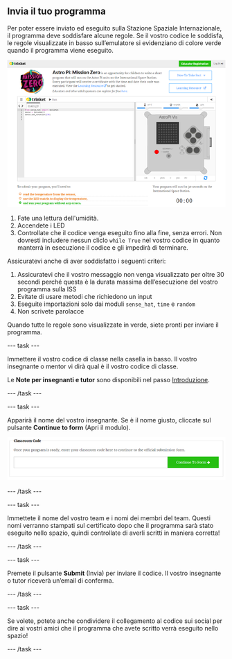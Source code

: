 ## Invia il tuo programma

Per poter essere inviato ed eseguito sulla Stazione Spaziale Internazionale, il programma deve soddisfare alcune regole. Se il vostro codice le soddisfa, le regole visualizzate in basso sull’emulatore si evidenziano di colore verde quando il programma viene eseguito.

![Convalida](images/validation.png)

1. Fate una lettura dell'umidità.
2. Accendete i LED
3. Controllate che il codice venga eseguito fino alla fine, senza errori. Non dovresti includere nessun cliclo `while True` nel vostro codice in quanto manterrà in esecuzione il codice e gli impedirà di terminare.

Assicuratevi anche di aver soddisfatto i seguenti criteri:

1. Assicuratevi che il vostro messaggio non venga visualizzato per oltre 30 secondi perché questa è la durata massima dell’esecuzione del vostro programma sulla ISS
2. Evitate di usare metodi che richiedono un input
3. Eseguite importazioni solo dai moduli `sense_hat`, `time` e `random`
4. Non scrivete parolacce

Quando tutte le regole sono visualizzate in verde, siete pronti per inviare il programma.

--- task ---

Immettere il vostro codice di classe nella casella in basso. Il vostro insegnante o mentor vi dirà qual è il vostro codice di classe.

Le **Note per insegnanti e tutor** sono disponibili nel passo [Introduzione](https://projects.raspberrypi.org/it-IT/projects/astro-pi-mission-zero/1).

--- /task ---

--- task ---

Apparirà il nome del vostro insegnante. Se è il nome giusto, cliccate sul pulsante **Continue to form** (Apri il modulo).

![Apri il modulo](images/continue-to-form.png)

--- /task ---

--- task ---

Immettete il nome del vostro team e i nomi dei membri del team. Questi nomi verranno stampati sul certificato dopo che il programma sarà stato eseguito nello spazio, quindi controllate di averli scritti in maniera corretta!

--- /task ---

--- task ---

Premete il pulsante **Submit** (Invia) per inviare il codice. Il vostro insegnante o tutor riceverà un’email di conferma.

--- /task ---

--- task ---

Se volete, potete anche condividere il collegamento al codice sui social per dire ai vostri amici che il programma che avete scritto verrà eseguito nello spazio!

--- /task ---